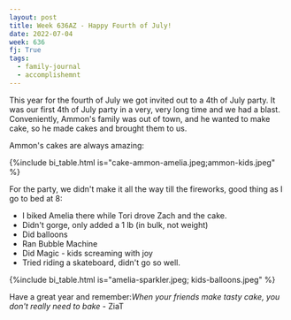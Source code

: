 ```yaml
---
layout: post
title: Week 636AZ - Happy Fourth of July!
date: 2022-07-04
week: 636
fj: True
tags:
  - family-journal
  - accomplishemnt
---
```


This year for the fourth of July we got invited out to a 4th of July party. It was our first 4th of July party in a very, very long time and we had a blast. Conveniently, Ammon's family was out of town, and he wanted to make cake, so he made cakes and brought them to us.

Ammon's cakes are always amazing:

{%include bi_table.html is="cake-ammon-amelia.jpeg;ammon-kids.jpeg" %}

For the party, we didn't make it all the way till the fireworks, good thing as I go to bed at 8:

- I biked Amelia there while Tori drove Zach and the cake.
- Didn't gorge, only added a 1 lb (in bulk, not weight)
- Did balloons
- Ran Bubble Machine
- Did Magic - kids screaming with joy
- Tried riding a skateboard, didn't go so well.

{%include bi_table.html is="amelia-sparkler.jpeg; kids-balloons.jpeg" %}

Have a great year and remember:_When your friends make tasty cake, you don't really need to bake_ - ZiaT
